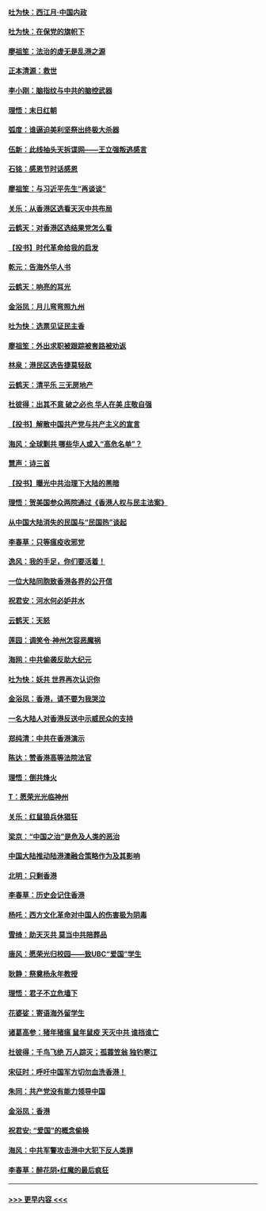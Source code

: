 #### [吐为快：西江月·中国内政](../pages/nsc993/n11692071.md?t=12011033) 
#### [吐为快：在保党的旗帜下](../pages/nsc993/n11691188.md?t=12011033) 
#### [廖祖笙：法治的虚无是乱港之源](../pages/nsc993/n11690605.md?t=12011033) 
#### [正本清源：救世](../pages/nsc993/n11689134.md?t=12011033) 
#### [李小刚：脑指纹与中共的脑控武器](../pages/nsc993/n11688900.md?t=12011033) 
#### [理悟：末日红朝](../pages/nsc993/n11688829.md?t=12011033) 
#### [弧度：谁逼迫美利坚祭出终极大杀器](../pages/nsc993/n11688735.md?t=12011033) 
#### [伍新：此线抽头天拆谍网——王立强叛逃感言](../pages/nsc993/n11687981.md?t=12011033) 
#### [石铭：感恩节时话感恩](../pages/nsc993/n11687568.md?t=12011033) 
#### [廖祖笙：与习近平先生“再谈谈”](../pages/nsc993/n11687005.md?t=12011033) 
#### [关乐：从香港区选看天灭中共布局](../pages/nsc993/n11686647.md?t=12011033) 
#### [云鹤天：对香港区选结果党怎么看](../pages/nsc993/n11686216.md?t=12011033) 
#### [【投书】时代革命给我的启发](../pages/nsc993/n11684287.md?t=12011033) 
#### [乾元：告海外华人书](../pages/nsc993/n11684044.md?t=12011033) 
#### [云鹤天：响亮的耳光](../pages/nsc993/n11684254.md?t=12011033) 
#### [金浴凤：月儿弯弯照九州](../pages/nsc993/n11684231.md?t=12011033) 
#### [吐为快：选票见证民主香](../pages/nsc993/n11684206.md?t=12011033) 
#### [廖祖笙：外出求职被跟踪被套路被劝返](../pages/nsc993/n11683874.md?t=12011033) 
#### [林泉：港民区选告捷莫轻敌](../pages/nsc993/n11683930.md?t=12011033) 
#### [云鹤天：清平乐 三无房地产](../pages/nsc993/n11681521.md?t=12011033) 
#### [杜彼得：出其不意 破之必也 华人在美 庄敬自强](../pages/nsc993/n11679554.md?t=12011033) 
#### [【投书】解散中国共产党与共产主义的宣言](../pages/nsc993/n11679177.md?t=12011033) 
#### [海风：全球剿共 哪些华人或入“高危名单”？](../pages/nsc993/n11678617.md?t=12011033) 
#### [慧声：诗三首](../pages/nsc993/n11678848.md?t=12011033) 
#### [【投书】曝光中共治理下大陆的黑暗](../pages/nsc993/n11678674.md?t=12011033) 
#### [理悟：贺美国参众两院通过《香港人权与民主法案》](../pages/nsc993/n11678104.md?t=12011033) 
#### [从中国大陆消失的民国与“民国热”谈起](../pages/nsc993/n11678075.md?t=12011033) 
#### [李春草：只等瘟疫收邪党](../pages/nsc993/n11677308.md?t=12011033) 
#### [逸风：我的手足，你们要活着！](../pages/nsc993/n11676352.md?t=12011033) 
#### [一位大陆同胞致香港各界的公开信](../pages/nsc993/n11675761.md?t=12011033) 
#### [祝君安：河水何必妒井水](../pages/nsc993/n11675746.md?t=12011033) 
#### [云鹤天：天怒](../pages/nsc993/n11675718.md?t=12011033) 
#### [莲园：调笑令‧神州怎容恶魔祸](../pages/nsc993/n11675648.md?t=12011033) 
#### [海网：中共偷袭反助大纪元](../pages/nsc993/n11673515.md?t=12011033) 
#### [吐为快：妖共 世界再次认识你](../pages/nsc993/n11673506.md?t=12011033) 
#### [金浴凤：香港，请不要为我哭泣](../pages/nsc993/n11673248.md?t=12011033) 
#### [一名大陆人对香港反送中示威民众的支持](../pages/nsc993/n11672615.md?t=12011033) 
#### [郑纯清：中共在香港演示](../pages/nsc993/n11670539.md?t=12011033) 
#### [陈达：赞香港高等法院法官](../pages/nsc993/n11669542.md?t=12011033) 
#### [理悟：倒共烽火](../pages/nsc993/n11668844.md?t=12011033) 
#### [T：愿荣光光临神州](../pages/nsc993/n11668421.md?t=12011033) 
#### [关乐：红鼠狼兵休猖狂](../pages/nsc993/n11668378.md?t=12011033) 
#### [梁京：“中国之治”是危及人类的恶治](../pages/nsc993/n11668328.md?t=12011033) 
#### [中国大陆推动陆港澳融合策略作为及其影响](../pages/nsc993/n11668157.md?t=12011033) 
#### [北明：只剩香港](../pages/nsc993/n11668002.md?t=12011033) 
#### [李春草：历史会记住香港](../pages/nsc993/n11667927.md?t=12011033) 
#### [杨吒：西方文化革命对中国人的伤害极为阴毒](../pages/nsc993/n11664521.md?t=12011033) 
#### [雪绮：助天灭共 莫当中共陪葬品](../pages/nsc993/n11662650.md?t=12011033) 
#### [唐风：愿荣光归校园——致UBC“爱国”学生](../pages/nsc993/n11662194.md?t=12011033) 
#### [耿静：祭奠杨永年教授](../pages/nsc993/n11662514.md?t=12011033) 
#### [理悟：君子不立危墙下](../pages/nsc993/n11662172.md?t=12011033) 
#### [花婆娑：寄语海外留学生](../pages/nsc993/n11662121.md?t=12011033) 
#### [诸葛高参：猪年猪瘟 鼠年鼠疫 天灭中共 谁挡谁亡](../pages/nsc993/n11661980.md?t=12011033) 
#### [杜彼得：千鸟飞绝 万人踪灭；孤蓑笠翁 独钓寒江](../pages/nsc993/n11661170.md?t=12011033) 
#### [宋征时：呼吁中国军方切勿血洗香港！](../pages/nsc993/n11415318.md?t=12011033) 
#### [朱同：共产党没有能力领导中国](../pages/nsc993/n11660421.md?t=12011033) 
#### [金浴凤：香港](../pages/nsc993/n11660419.md?t=12011033) 
#### [祝君安: “爱国”的概念偷换](../pages/nsc993/n11659706.md?t=12011033) 
#### [海风：中共军警攻击港中大犯下反人类罪](../pages/nsc993/n11659632.md?t=12011033) 
#### [李春草：醉花阴•红魔的最后疯狂](../pages/nsc993/n11659287.md?t=12011033) 

----
#### [ >>> 更早内容 <<< ](../indexes/nsc993-earlier.md)

